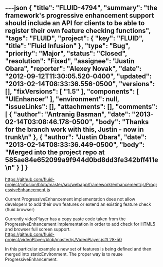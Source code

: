 ---json
{
  "title": "FLUID-4794",
  "summary": "the framework's progressive enhancement support should include an API for clients to be able to register their own feature checking functions",
  "tags": "FLUID",
  "project": {
    "key": "FLUID",
    "title": "Fluid Infusion"
  },
  "type": "Bug",
  "priority": "Major",
  "status": "Closed",
  "resolution": "Fixed",
  "assignee": "Justin Obara",
  "reporter": "Alexey Novak",
  "date": "2012-09-12T11:30:05.520-0400",
  "updated": "2013-02-14T08:33:36.556-0500",
  "versions": [],
  "fixVersions": [
    "1.5"
  ],
  "components": [
    "UIEnhancer"
  ],
  "environment": null,
  "issueLinks": [],
  "attachments": [],
  "comments": [
    {
      "author": "Antranig Basman",
      "date": "2013-02-14T03:08:46.178-0500",
      "body": "Thanks for the branch work with this, Justin - now in trunk\n"
    },
    {
      "author": "Justin Obara",
      "date": "2013-02-14T08:33:36.449-0500",
      "body": "Merged into the project repo at 585ae84e652099a9f944d0bd8dd3fe342bff411e\n"
    }
  ]
}
---
<https://github.com/fluid-project/infusion/blob/master/src/webapp/framework/enhancement/js/ProgressiveEnhancement.js>&#x20;

Current ProgressiveEnhancement implementation does not allow developers to add their own features or extend an existing feature check (fluid.browser)

Currently videoPlayer has a copy paste code taken from the ProgressiveEnhancement implementation in order to add check for HTML5 and browser full screen support.\
<https://github.com/fluid-project/videoPlayer/blob/master/js/VideoPlayer.js#L28-50>

In this particular example a new set of features is being defined and then merged into staticEnvironment. The proper way is to reuse ProgressiveEnhancement.

        